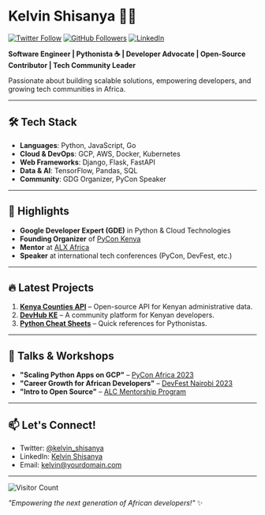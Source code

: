 # Kelvin Shisanya 👨‍💻

[![Twitter Follow](https://img.shields.io/twitter/follow/kelvin_shisanya?style=social)](https://twitter.com/kelvin_shisanya)
[![GitHub Followers](https://img.shields.io/github/followers/kelvinshisanya?style=social)](https://github.com/kelvinshisanya)
[![LinkedIn](https://img.shields.io/badge/LinkedIn-Connect-blue)](https://www.linkedin.com/in/kelvinshisanya/)

**Software Engineer | Pythonista ☕ | Developer Advocate | Open-Source Contributor | Tech Community Leader**

Passionate about building scalable solutions, empowering developers, and growing tech communities in Africa.  

---

## 🛠️ Tech Stack  
- **Languages**: Python, JavaScript, Go  
- **Cloud & DevOps**: GCP, AWS, Docker, Kubernetes  
- **Web Frameworks**: Django, Flask, FastAPI  
- **Data & AI**: TensorFlow, Pandas, SQL  
- **Community**: GDG Organizer, PyCon Speaker  

---

## 🌟 Highlights  
- **Google Developer Expert (GDE)** in Python & Cloud Technologies  
- **Founding Organizer** of [PyCon Kenya](https://pycon.or.ke/)  
- **Mentor** at [ALX Africa](https://www.alxafrica.com/)  
- **Speaker** at international tech conferences (PyCon, DevFest, etc.)  

---

## 🔥 Latest Projects  
1. **[Kenya Counties API](https://github.com/kelvinshisanya/kenya-counties-api)** – Open-source API for Kenyan administrative data.  
2. **[DevHub KE](https://github.com/kelvinshisanya/devhub-ke)** – A community platform for Kenyan developers.  
3. **[Python Cheat Sheets](https://github.com/kelvinshisanya/python-cheatsheets)** – Quick references for Pythonistas.  

---

## 📢 Talks & Workshops  
- **"Scaling Python Apps on GCP"** – [PyCon Africa 2023](https://pycon.africa/)  
- **"Career Growth for African Developers"** – [DevFest Nairobi 2023](https://devfest.nairobi.gdg.ke/)  
- **"Intro to Open Source"** – [ALC Mentorship Program](https://www.alxafrica.com/)  

---

## 📫 Let's Connect!  
- Twitter: [@kelvin_shisanya](https://twitter.com/kelvin_shisanya)  
- LinkedIn: [Kelvin Shisanya](https://www.linkedin.com/in/kelvinshisanya/)  
- Email: [kelvin@yourdomain.com](mailto:kelvin@yourdomain.com)  

---

![Visitor Count](https://komarev.com/ghpvc/?username=kelvinshisanya&color=blue&label=PROFILE+VIEWS)  

*"Empowering the next generation of African developers!"* ✨  
